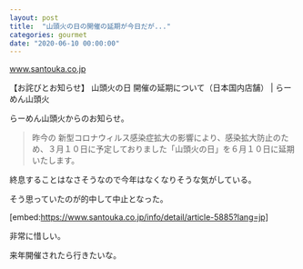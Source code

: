 ```yaml
---
layout: post
title:  "山頭火の日の開催の延期が今日だが..."
categories: gourmet
date: "2020-06-10 00:00:00"
---
```



<div class="card">
  <a href="https://www.santouka.co.jp/info/detail/article-4253?lang=jp"></a>
  <div class="card__header">
    <a href="https://www.santouka.co.jp/info/detail/article-4253?lang=jp">www.santouka.co.jp</a>
  </div>
  <div class="card__image">
    <img src="">
  </div>
  <div class="card__title">
    <p>【お詫びとお知らせ】 山頭火の日 開催の延期について（日本国内店舗） | らーめん山頭火</p>
  </div>
  <div class="card__description">
    <p>らーめん山頭火からのお知らせ。</p>
  </div>
</div>


> 昨今の 新型コロナウィルス感染症拡大の影響により、感染拡大防止のため、３月１０日に予定しておりました「山頭火の日」を６月１０日に延期いたします。


終息することはなさそうなので今年はなくなりそうな気がしている。

そう思っていたのが的中して中止となった。

[embed:https://www.santouka.co.jp/info/detail/article-5885?lang=jp]

非常に惜しい。

来年開催されたら行きたいな。